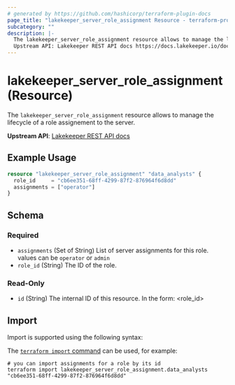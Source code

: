 ```yaml
---
# generated by https://github.com/hashicorp/terraform-plugin-docs
page_title: "lakekeeper_server_role_assignment Resource - terraform-provider-lakekeeper"
subcategory: ""
description: |-
  The lakekeeper_server_role_assignment resource allows to manage the lifecycle of a role assignement to the server.
  Upstream API: Lakekeeper REST API docs https://docs.lakekeeper.io/docs/nightly/api/management/#tag/permissions/operation/update_server_assignments
---
```


# lakekeeper_server_role_assignment (Resource)

The `lakekeeper_server_role_assignment` resource allows to manage the lifecycle of a role assignement to the server.

**Upstream API**: [Lakekeeper REST API docs](https://docs.lakekeeper.io/docs/nightly/api/management/#tag/permissions/operation/update_server_assignments)

## Example Usage

```terraform
resource "lakekeeper_server_role_assignment" "data_analysts" {
  role_id     = "cb6ee351-68ff-4299-87f2-876964f6d8dd"
  assignments = ["operator"]
}
```

<!-- schema generated by tfplugindocs -->
## Schema

### Required

- `assignments` (Set of String) List of server assignments for this role. values can be `operator` or `admin`
- `role_id` (String) The ID of the role.

### Read-Only

- `id` (String) The internal ID of this resource. In the form: <role_id>

## Import

Import is supported using the following syntax:

The [`terraform import` command](https://developer.hashicorp.com/terraform/cli/commands/import) can be used, for example:

```shell
# you can import assignments for a role by its id
terraform import lakekeeper_server_role_assignment.data_analysts "cb6ee351-68ff-4299-87f2-876964f6d8dd"
```
